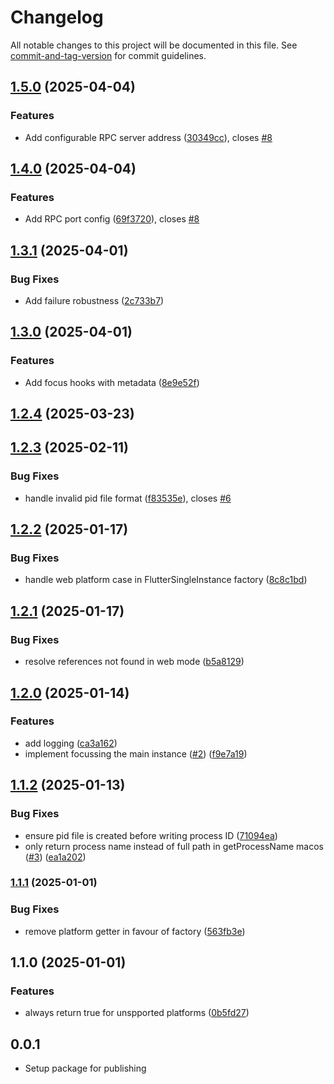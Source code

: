 # Changelog

All notable changes to this project will be documented in this file. See [commit-and-tag-version](https://github.com/absolute-version/commit-and-tag-version) for commit guidelines.

## [1.5.0](https://github.com/necodeIT/flutter_single_instance/compare/v1.4.0...v1.5.0) (2025-04-04)


### Features

* Add configurable RPC server address ([30349cc](https://github.com/necodeIT/flutter_single_instance/commit/30349cc04de226abc0ccdc57219a179166293135)), closes [#8](https://github.com/necodeIT/flutter_single_instance/issues/8)

## [1.4.0](https://github.com/necodeIT/flutter_single_instance/compare/v1.3.1...v1.4.0) (2025-04-04)


### Features

* Add RPC port config ([69f3720](https://github.com/necodeIT/flutter_single_instance/commit/69f37200418df8f406b62f4913c80ea1fa046c89)), closes [#8](https://github.com/necodeIT/flutter_single_instance/issues/8)

## [1.3.1](https://github.com/necodeIT/flutter_single_instance/compare/v1.3.0...v1.3.1) (2025-04-01)


### Bug Fixes

* Add failure robustness ([2c733b7](https://github.com/necodeIT/flutter_single_instance/commit/2c733b7c2ca8cbbf1b96b347f602f2d7ac3ad0e0))

## [1.3.0](https://github.com/necodeIT/flutter_single_instance/compare/v1.2.4...v1.3.0) (2025-04-01)


### Features

* Add focus hooks with metadata ([8e9e52f](https://github.com/necodeIT/flutter_single_instance/commit/8e9e52fd671dede0100c6eab443f3aebde9424d1))

## [1.2.4](https://github.com/necodeIT/flutter_single_instance/compare/v1.2.3...v1.2.4) (2025-03-23)

## [1.2.3](https://github.com/necodeIT/flutter_single_instance/compare/v1.2.2...v1.2.3) (2025-02-11)


### Bug Fixes

* handle invalid pid file format ([f83535e](https://github.com/necodeIT/flutter_single_instance/commit/f83535edeb4d24727d9ab9f0fb48dd8a6453368a)), closes [#6](https://github.com/necodeIT/flutter_single_instance/issues/6)

## [1.2.2](https://github.com/necodeIT/flutter_single_instance/compare/v1.2.1...v1.2.2) (2025-01-17)


### Bug Fixes

* handle web platform case in FlutterSingleInstance factory ([8c8c1bd](https://github.com/necodeIT/flutter_single_instance/commit/8c8c1bdc66a97a4b623411877ce35701dadf7293))

## [1.2.1](https://github.com/necodeIT/flutter_single_instance/compare/v1.2.0...v1.2.1) (2025-01-17)


### Bug Fixes

* resolve references not found in web mode ([b5a8129](https://github.com/necodeIT/flutter_single_instance/commit/b5a8129e7078413fe5725c740bafe71b67b5da9c))

## [1.2.0](https://github.com/necodeIT/flutter_single_instance/compare/v1.1.2...v1.2.0) (2025-01-14)


### Features

* add logging ([ca3a162](https://github.com/necodeIT/flutter_single_instance/commit/ca3a162d5c4370eb5d6cbb122e9ccf37b68ca454))
* implement focussing the main instance ([#2](https://github.com/necodeIT/flutter_single_instance/issues/2)) ([f9e7a19](https://github.com/necodeIT/flutter_single_instance/commit/f9e7a19f34a1f3e7922cbd7a947cc907eefdc674))

## [1.1.2](https://github.com/necodeIT/flutter_single_instance/compare/v1.1.1...v1.1.2) (2025-01-13)


### Bug Fixes

* ensure pid file is created before writing process ID ([71094ea](https://github.com/necodeIT/flutter_single_instance/commit/71094ea95d504a7bd879f5a7f4d8099f38c4ea6e))
* only return process name instead of full path in getProcessName macos ([#3](https://github.com/necodeIT/flutter_single_instance/issues/3)) ([ea1a202](https://github.com/necodeIT/flutter_single_instance/commit/ea1a2029d3e7bb971fc9e7f99f35fc5c356f5618))

### [1.1.1](https://github.com/necodeIT/flutter_single_instance/compare/v1.1.0...v1.1.1) (2025-01-01)


### Bug Fixes

* remove platform getter in favour of factory ([563fb3e](https://github.com/necodeIT/flutter_single_instance/commit/563fb3eb4890050341a894435fe80d441d098cdd))

## 1.1.0 (2025-01-01)


### Features

* always return true for unspported platforms ([0b5fd27](https://github.com/necodeIT/flutter_single_instance/commit/0b5fd2701303fc938260e45794efb2ba8466f081))

## 0.0.1

* Setup package for publishing
